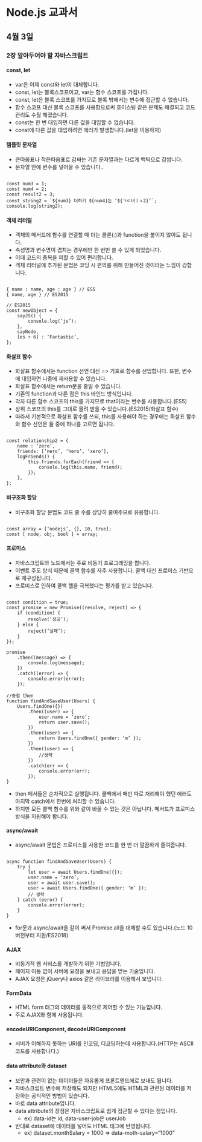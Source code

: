 # Node.js 교과서

## 4월 3일

### 2장 알아두어야 할 자바스크립트

#### const, let
- var은 이제 const와 let이 대체합니다.
- const, let는 블록스코프이고, var는 함수 스코프를 가집니다.
- const, let은 블록 스코프를 가지므로 블록 밖에서는 변수에 접근할 수 없습니다.
- 함수 스코프 대신 블록 스코프를 사용함으로써 호이스팅 같은 문제도 해결되고 코드관리도 수월 해졌습니다.
- const는 한 번 대입하면 다른 값을 대입할 수 없습니다.
- const에 다른 값을 대입하려면 에러가 발생합니다.(let을 이용하자)
 
#### 템플릿 문자열
- 큰따옴표나 작은따옴표로 감싸는 기존 문자열과는 다르게 백틱으로 감쌉니다.
- 문자열 안에 변수를 넣어을 수 있습니다..
<pre><code>
const num3 = 1;
const num4 = 2;
const result2 = 3;
const string2 = `${num3} 더하기 ${num4}는 ‘${ㄱㄷ녀ㅣㅅ2}’`;
console.log(string2);
</code></pre>

#### 객체 리터럴
- 객체의 메서드에 함수를 연결할 때 더는 콜론(:)과 function을 붙이지 않아도 됩니다.
- 속성명과 변수명이 겹치는 경우에만 한 번만 쓸 수 있게 되었습니다.
- 이때 코드의 중복을 피할 수 있어 편리합니다.
- 객체 리터널에 추가된 문법은 코딩 시 편의를 위해 만들어진 것이라는 느낌이 강합니다.
<pre><code>
{ name : name, age : age } // ES5
{ name, age } // ES2015

// ES2015
const newObject = {
	sayJS() {
		console.log(‘js’);
	},
	sayNode,
	[es + 6] : ‘Fantastic’,
};
</pre></code>

#### 화살표 함수
- 화살표 함수에서는 function 선언 대신 => 기호로 함수를 선업합니다. 또한, 변수에 대입하면 나중에 재사용할 수 있습니다.
- 화살표 함수에서는 return문을 줄일 수 있습니다.
- 기존의 function과 다른 점은 this 바인드 방식입니다.
- 각자 다른 함수 스코프의 this를 가지므로 that이라는 변수를 사용합니다.(ES5)
- 상위 스코프의 this를 그대로 물려 받을 수 있습니다.(ES2015/화살표 함수)
- 따라서 기본적으로 화살표 함수를 쓰되, this를 사용해야 하는 경우에는 화살표 함수와 함수 선언문 둘 중에 하나를 고르면 됩니다.
<pre><code>
const relationship2 = {
	name : ‘zero’,
	friends: [‘nero’, ‘hero’, ‘xero’],
	logFriends() {
		this.friends.forEach(friend => {
			console.log(this.name, friend);
		});
	},
};
</code></pre>

#### 비구조화 할당
- 비구조화 할당 문법도 코드 줄 수를 상당히 줄여주므로 유용합니다.
<pre><code>
const array = [‘nodejs’, {}, 10, true];
const [ node, obj, bool ] = array;
</code></pre>

#### 프로미스
- 자바스크립트와 노드에서는 주로 비동기 프로그래밍을 합니다.
- 이벤트 주도 방식 때문에 콜백 함수를 자주 사용합니다. 콜백 대신 프로미스 기반으로 재구성됩니다.
- 프로미스로 인하여 콜백 헬을 극복했다는 평가를 받고 있습니다.
<pre><code>
const condition = true;
const promise = new Promise((resolve, reject) => {
	if (condition) {
		resolve(‘성공’);
	} else {
		reject(‘실패’);
	}
});

promise
	.then((message) => {
		console.log(message);
	})
	.catch((error) => {
		console.error(error);
	});

//중첩 then
function findAndSaveUser(Users) {
	Users.findOne({})
		.then((user) => {
			user.name = ‘zero’;
			return user.save();
		})
		.then((user) => {
			return Users.findOne({ gender: ‘m’ });
		})
		.then((user) => {
			//생략
		})
		.catch(err => {
			console.error(err);
		});
}
</code></pre>
- then 메서들은 순차적으로 실행됩니다. 콜백에서 매번 따로 처리해야 했던 에러도 마지막 catch에서 한번에 처리할 수 있습니다.
- 하지만 모든 콜백 함수를 위와 같이 바꿀 수 있는 것은 아닙니다. 메서드가 프로미스 방식을 지원해야 합니다.

#### async/await
- async/await 문법은 프로미스를 사용한 코드를 한 번 더 깔끔하게 줄여줍니다.
<pre><code>
async function findAndSaveUser(Users) {
	try {
		let user = await Users.findOne({});
		user.name = ‘zero’;
		user = await user.save();
		user = await Users.findOne({ gender: ‘m’ });
		// 생략
	} catch (eeror) {
		console.error(error);
	}
}
</code></pre>
- for문과 async/await을 같이 써서 Promise.all을 대체할 수도 있습니다.(노드 10버전부터 지원/ES2018)

#### AJAX
- 비동기적 웹 서비스를 개발하기 위한 기법입니다.
- 페이지 이동 없이 서버에 요청을 보내고 응답을 받는 기술입니다.
- AJAX 요청은 jQuery나 axios 같은 라이브러를 이용해서 보냅니다.

#### FormData
- HTML form 태그의 데이터를 동적으로 제어할 수 있는 기능입니다.
- 주로 AJAX와 함께 사용됩니다.

#### encodeURIComponent, decodeURIComponent
- 서버가 이해하지 못하는 URI를 인코딩, 디코딩하는데 사용합니다.(HTTP는 ASCII코드를 사용합니다.)

#### data attribute와 dataset
- 보안과 관련이 없는 데이터들은 자유롭게 프론트엔드에로 보내도 됩니다.
- 자바스크립트 변수에 저장해도 되지만 HTML5에도 HTML과 관련된 데이터를 저장하는 공식적인 방법이 있습니다.
- 바로 data attribute입니다.
- data attribute의 장점은 자바스크립트로 쉽게 접근할 수 있다는 점입니다.
    - ex) data-id는 id, data-user-job은 userJob
- 반대로 dataset에 데이터를 넣어도 HTML 태그에 반영됩니다.
    - ex) dataset.monthSalary = 1000 => data-moth-salary=“1000”



